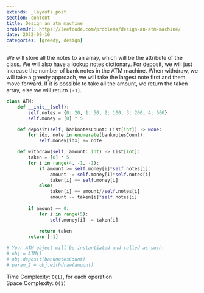 ```yaml
---
extends: _layouts.post
section: content
title: Design an atm machine
problemUrl: https://leetcode.com/problems/design-an-atm-machine/
date: 2022-09-16
categories: [greedy, design]
---
```


We will store all the notes to an array, which will be the attribute of the class. We will also have a lookup notes dictionary. For deposit, we will just increase the number of bank notes in the ATM machine. When withdraw, we will take a greedy approach, we will take the largest note first and them move forward. If it is possible to take all the amount, we return the taken array, else we will return `[-1]`.

```python
class ATM:
    def __init__(self):
        self.notes = {0: 20, 1: 50, 2: 100, 3: 200, 4: 500}
        self.money = [0] * 5        

    def deposit(self, banknotesCount: List[int]) -> None:
        for idx, note in enumerate(banknotesCount):
            self.money[idx] += note

    def withdraw(self, amount: int) -> List[int]:
        taken = [0] * 5
        for i in range(4, -1, -1):
            if amount >= self.money[i]*self.notes[i]:
                amount -= self.money[i]*self.notes[i]
                taken[i] += self.money[i]
            else:
                taken[i] += amount//self.notes[i]
                amount -= taken[i]*self.notes[i]
        
        if amount == 0:
            for i in range(5):
                self.money[i] -= taken[i]
            
            return taken
        return [-1]

# Your ATM object will be instantiated and called as such:
# obj = ATM()
# obj.deposit(banknotesCount)
# param_2 = obj.withdraw(amount)
```

Time Complexity: `O(1)`, for each operation <br/>
Space Complexity: `O(1)`